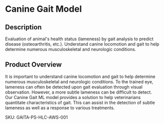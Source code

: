 # Canine Gait Model

## Description
Evaluation of animal's health status (lameness) by gait analysis to predict disease (osteoarthritis, etc.). Understand canine locomotion and gait to help determine numerous musculoskeletal and neurologic conditions. 

## Product Overview
It is important to understand canine locomotion and gait to help determine numerous musculoskeletal and neurologic conditions. To the trained eye, lameness can often be detected upon gait evaluation through visual observation. However, a more subtle lameness can be difficult to detect. Our Canine Gait ML model provides a solution to help veterinarians quantitate characteristics of gait. This can assist in the detection of subtle lameness as well as a response to various treatments.

SKU: GAITA-PS-HLC-AWS-001



